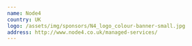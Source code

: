 ```yaml
---
name: Node4
country: UK
logo: /assets/img/sponsors/N4_logo_colour-banner-small.jpg
address: http://www.node4.co.uk/managed-services/
---
```

